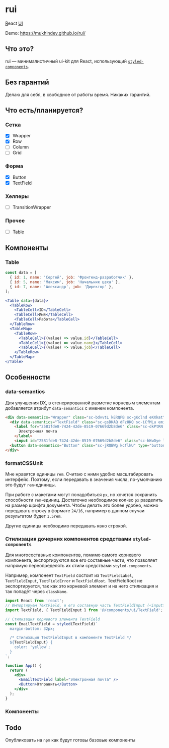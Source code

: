# rui

<ins>R</ins>eact <ins>UI</ins>

Demo: https://mukhindev.github.io/rui/

## Что это?

rui — минималистичный ui-kit для React, использующий [`styled-components`](https://styled-components.com/).

## Без гарантий

Делаю для себя, в свободное от работы время. Никаких гарантий.

## Что есть/планируется?

### Сетка

- [X] Wrapper
- [X] Row
- [ ] Column
- [ ] Grid

### Форма

- [X] Button
- [X] TextField

### Хелперы

- [ ] TransitionWrapper

### Прочее

- [ ] Table

## Компоненты

### Table

```jsx
const data = [
  { id: 1, name: 'Сергей', job: 'Фронтенд-разработчик' },
  { id: 5, name: 'Максим', job: 'Начальник цеха' },
  { id: 7, name: 'Александр', job: 'Директор' },
];

<Table data={data}>
  <TableRow>
    <TableCell>ID</TableCell>
    <TableCell>Имя</TableCell>
    <TableCell>Работа</TableCell>
  </TableRow>
  <TableMap>
    <TableRow>
      <TableCell>{(value) => value.id}</TableCell>
      <TableCell>{(value) => value.name}</TableCell>
      <TableCell>{(value) => value.job}</TableCell>
    </TableRow>
  </TableMap>
</Table>
```

## Особенности

### data-semantics

Для улучшения DX, в сгенерированной разметке корневым элементам добавляется атрибут `data-semantics` с именем компонента.

```html
<div data-semantics="Wrapper" class="sc-bdvvtL kERQPB sc-gKclnd eKXkat">
  <div data-semantics="TextField" class="sc-gsDKAQ dFzOKQ sc-iCfMLu emiMzE">
    <label for="2581fde8-7424-42de-8519-07669d2b8de6" class="sc-dkPtRN dQQzmy">
      Электронная почта
    </label>
    <input id="2581fde8-7424-42de-8519-07669d2b8de6" class="sc-hKwDye lbVboK" value=""></div>
  <button data-semantics="Button" class="sc-jRQBWg kcflkU" type="button">Отправить</button>
</div>
```

### formatCSSUnit

Мне нравятся единицы `rem`. Считаю с ними удобно масштабировать интерфейс.
Поэтому, если передавать в значения числа, по-умолчанию это будут `rem`-единицы.

При работе с макетами могут понадобиться `px`, но хочется сохранить способности `rem`-единиц.
Достаточно необходимое кол-во `px` разделить на размер шрифта документа. 
Чтобы делать это более удобно, можно передавать строку в формате `24/16`,
например в данном случаи результатом будет `1.5rem`.

Другие единицы необходимо передавать явно строкой.

### Стилизация дочерних компонентов средствами `styled-components`

Для многосоставных компонентов, помимо самого корневого компонента, экспортируются все его составные части,
что позволяет напрямую переопределять их стили средствами `styled-components`.

Например, компонент `TextField` состоит из `TextFieldLabel`, `TextFieldInput`, `TextFieldError` и `TextFieldRoot`.
TextFieldRoot не экспортируется, так как это корневой элемент и на него стилизация и так попадёт через `className`.

```jsx
import React from 'react';
// Импортируем TextField, и его составную часть TextFieldInput (<input>)
import TextField, { TextFieldInput } from '@/components/ui/TextField';

// Стилизация корневого элемента TextField
const EmailTextField = styled(TextField)`
  margin-bottom: 32px;

  /* Стилизация TextFieldInput в компоненте TextField */
  ${TextFieldInput} {
    color: 'yellow';
  }
`;

function App() {
  return (
    <div>
      <EmailTextField label="Электронная почта" />
      <Button>Отправить</Button>
    </div>
  );
}
```

### Компоненты

## Todo

Опубликовать на `npm` как будут готовы базовые компоненты
